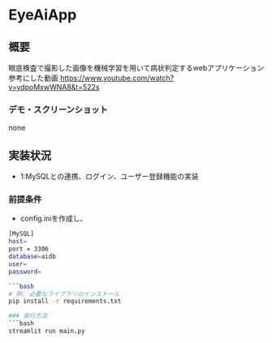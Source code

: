# EyeAiApp

## 概要

眼底検査で撮影した画像を機械学習を用いて病状判定するwebアプリケーション
参考にした動画
https://www.youtube.com/watch?v=ydpoMxwWNA8&t=522s

### デモ・スクリーンショット
none

## 実装状況
- 1:MySQLとの連携、ログイン、ユーザー登録機能の実装

### 前提条件
- config.iniを作成し、
```bash
[MySQL]
host=
port = 3306
database=aidb
user=
password=

```bash
# 例: 必要なライブラリのインストール
pip install -r requirements.txt

### 実行方法
```bash
streamlit run main.py